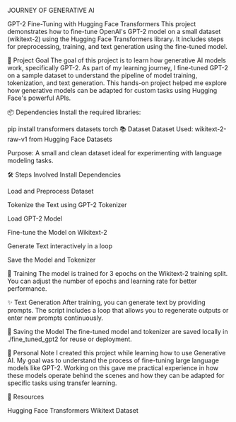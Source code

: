 JOURNEY OF GENERATIVE AI

GPT-2 Fine-Tuning with Hugging Face Transformers
This project demonstrates how to fine-tune OpenAI's GPT-2 model on a small dataset (wikitext-2) using the Hugging Face Transformers library. It includes steps for preprocessing, training, and text generation using the fine-tuned model.

🚀 Project Goal
The goal of this project is to learn how generative AI models work, specifically GPT-2. As part of my learning journey, I fine-tuned GPT-2 on a sample dataset to understand the pipeline of model training, tokenization, and text generation. This hands-on project helped me explore how generative models can be adapted for custom tasks using Hugging Face's powerful APIs.

📦 Dependencies
Install the required libraries:

pip install transformers datasets torch
📚 Dataset
Dataset Used: wikitext-2-raw-v1 from Hugging Face Datasets

Purpose: A small and clean dataset ideal for experimenting with language modeling tasks.

🛠️ Steps Involved
Install Dependencies

Load and Preprocess Dataset

Tokenize the Text using GPT-2 Tokenizer

Load GPT-2 Model

Fine-tune the Model on Wikitext-2

Generate Text interactively in a loop

Save the Model and Tokenizer

🧠 Training
The model is trained for 3 epochs on the Wikitext-2 training split. You can adjust the number of epochs and learning rate for better performance.

✨ Text Generation
After training, you can generate text by providing prompts. The script includes a loop that allows you to regenerate outputs or enter new prompts continuously.

📁 Saving the Model
The fine-tuned model and tokenizer are saved locally in ./fine_tuned_gpt2 for reuse or deployment.

📌 Personal Note
I created this project while learning how to use Generative AI. My goal was to understand the process of fine-tuning large language models like GPT-2. Working on this gave me practical experience in how these models operate behind the scenes and how they can be adapted for specific tasks using transfer learning.

🔗 Resources

Hugging Face Transformers
Wikitext Dataset


